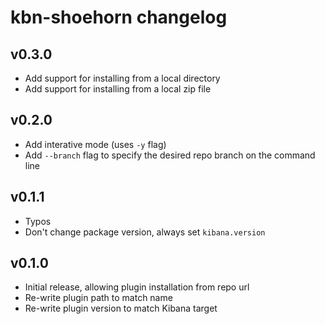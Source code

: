 # kbn-shoehorn changelog

## v0.3.0

- Add support for installing from a local directory
- Add support for installing from a local zip file

## v0.2.0

- Add interative mode (uses `-y` flag)
- Add `--branch` flag to specify the desired repo branch on the command line

## v0.1.1

- Typos
- Don't change package version, always set `kibana.version`

## v0.1.0

- Initial release, allowing plugin installation from repo url
- Re-write plugin path to match name
- Re-write plugin version to match Kibana target